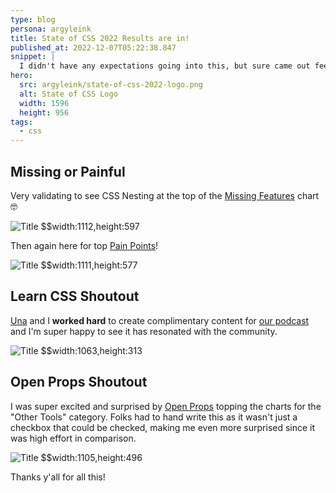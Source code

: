 ```yaml
---
type: blog
persona: argyleink
title: State of CSS 2022 Results are in!
published_at: 2022-12-07T05:22:38.847
snippet: |
  I didn't have any expectations going into this, but sure came out feeling proud: [The CSS Podcast](https://pod.link/thecsspodcast), [Open Props](https://open-props.style/), [Learn CSS](https://web.dev/learn/css/), [Nesting](https://www.w3.org/TR/css-nesting-1/).. all toppin the charts 🙂
hero:
  src: argyleink/state-of-css-2022-logo.png
  alt: State of CSS Logo
  width: 1596
  height: 956
tags: 
  - css
---
```


## Missing or Painful

Very validating to see CSS Nesting at the top of the [Missing Features](https://2022.stateofcss.com/en-US/usage/#missing_features_freeform) chart 🤓

![](/argyleink/state-of-css-missing.png "Title $$width:1112,height:597")

Then again here for top [Pain Points](https://2022.stateofcss.com/en-US/usage/#other_pain_points_freeform)!

![](/argyleink/state-of-css-pain-points.png "Title $$width:1111,height:577")

## Learn CSS Shoutout

[Una](https://una.im/) and I **worked hard** to create complimentary content for [our podcast](https://pod.link/thecsspodcast) and I'm super happy to see it has resonated with the community. 

![](/argyleink/state-of-css-learn-css.png "Title $$width:1063,height:313")

## Open Props Shoutout

I was super excited and surprised by [Open Props](https://open-props.style/) topping the charts for the "Other Tools" category. Folks had to hand write this as it wasn't just a checkbox that could be checked, making me even more surprised since it was high effort in comparison.

![](/argyleink/state-of-css-open-props.png "Title $$width:1105,height:496")

Thanks y'all for all this!